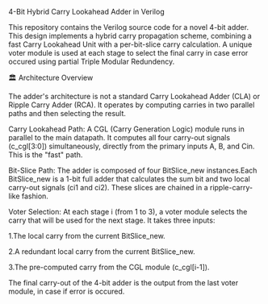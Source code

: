 
4-Bit Hybrid Carry Lookahead Adder in Verilog

This repository contains the Verilog source code for a novel 4-bit adder. 
This design implements a hybrid carry propagation scheme, combining a fast Carry Lookahead Unit with a per-bit-slice carry calculation.
A unique voter module is used at each stage to select the final carry in case error occured using partial Triple Modular Redundency.


🏛️ Architecture Overview

The adder's architecture is not a standard Carry Lookahead Adder (CLA) or Ripple Carry Adder (RCA). 
It operates by computing carries in two parallel paths and then selecting the result.

Carry Lookahead Path: A CGL (Carry Generation Logic) module runs in parallel to the main datapath.
It computes all four carry-out signals (c_cgl[3:0]) simultaneously, directly from the primary inputs A, B, and Cin. This is the "fast" path.

Bit-Slice Path: The adder is composed of four BitSlice_new instances.Each BitSlice_new is a 1-bit full adder that calculates the sum bit and two local carry-out signals (ci1 and ci2).
These slices are chained in a ripple-carry-like fashion.

Voter Selection: At each stage i (from 1 to 3), a voter module selects the carry that will be used for the next stage. It takes three inputs:

1.The local carry from the current BitSlice_new.

2.A redundant local carry from the current BitSlice_new.

3.The pre-computed carry from the CGL module (c_cgl[i-1]).

The final carry-out of the 4-bit adder is the output from the last voter module, in case if error is occured.
